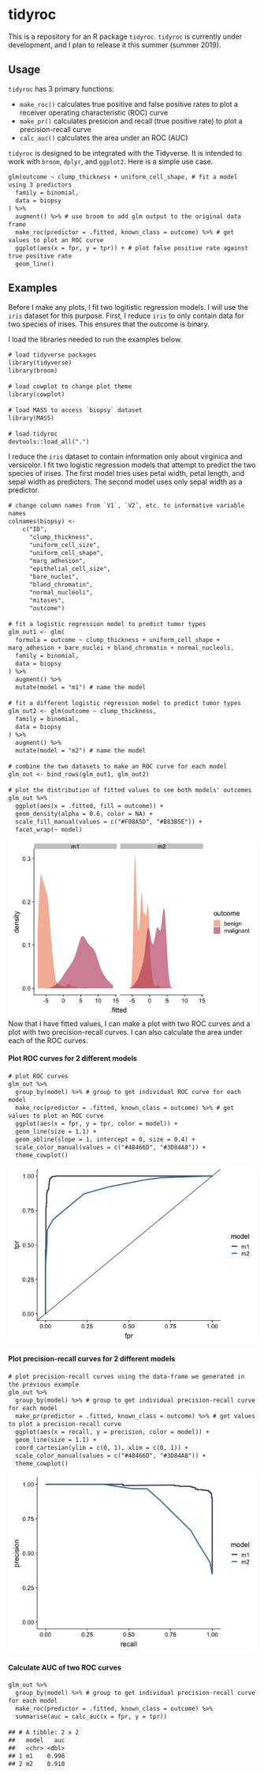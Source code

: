 tidyroc
=======

This is a repository for an R package `tidyroc`. `tidyroc` is currently
under development, and I plan to release it this summer (summer 2019).

Usage
-----

`tidyroc` has 3 primary functions:

-   `make_roc()` calculates true positive and false positive rates to
    plot a receiver operating characteristic (ROC) curve
-   `make_pr()` calculates presicion and recall (true positive rate) to
    plot a precision-recall curve  
-   `calc_auc()` calculates the area under an ROC (AUC)

`tidyroc` is designed to be integrated with the Tidyverse. It is
intended to work with `broom`, `dplyr`, and `ggplot2`. Here is a simple
use case.

    glm(outcome ~ clump_thickness + uniform_cell_shape, # fit a model using 3 predictors
      family = binomial,
      data = biopsy
    ) %>%
      augment() %>% # use broom to add glm output to the original data frame
      make_roc(predictor = .fitted, known_class = outcome) %>% # get values to plot an ROC curve
      ggplot(aes(x = fpr, y = tpr)) + # plot false positive rate against true positive rate
      geom_line()

Examples
--------

Before I make any plots, I fit two logitistic regression models. I will
use the `iris` dataset for this purpose. First, I reduce `iris` to only
contain data for two species of irises. This ensures that the outcome is
binary.

I load the libraries needed to run the examples below.

    # load tidyverse packages
    library(tidyverse)
    library(broom)

    # load cowplot to change plot theme
    library(cowplot)

    # load MASS to access `biopsy` dataset
    library(MASS)

    # load tidyroc
    devtools::load_all(".")

I reduce the `iris` dataset to contain information only about virginica
and versicolor. I fit two logistic regression models that attempt to
predict the two species of irises. The first model tries uses petal
width, petal length, and sepal width as predictors. The second model
uses only sepal width as a predictor.

    # change column names from `V1`, `V2`, etc. to informative variable names
    colnames(biopsy) <- 
        c("ID",
          "clump_thickness",
          "uniform_cell_size",
          "uniform_cell_shape",
          "marg_adhesion",
          "epithelial_cell_size",
          "bare_nuclei",
          "bland_chromatin",
          "normal_nucleoli",
          "mitoses",
          "outcome")

    # fit a logistic regression model to predict tumor types
    glm_out1 <- glm(
      formula = outcome ~ clump_thickness + uniform_cell_shape + marg_adhesion + bare_nuclei + bland_chromatin + normal_nucleoli,
      family = binomial,
      data = biopsy
    ) %>%
      augment() %>%
      mutate(model = "m1") # name the model

    # fit a different logistic regression model to predict tumor types
    glm_out2 <- glm(outcome ~ clump_thickness,
      family = binomial,
      data = biopsy
    ) %>%
      augment() %>%
      mutate(model = "m2") # name the model

    # combine the two datasets to make an ROC curve for each model
    glm_out <- bind_rows(glm_out1, glm_out2)

    # plot the distribution of fitted values to see both models' outcomes
    glm_out %>%
      ggplot(aes(x = .fitted, fill = outcome)) +
      geom_density(alpha = 0.6, color = NA) +
      scale_fill_manual(values = c("#F08A5D", "#B83B5E")) +
      facet_wrap(~ model)

![](figures/unnamed-chunk-3-1.png) Now that I have fitted values, I can
make a plot with two ROC curves and a plot with two precision-recall
curves. I can also calculate the area under each of the ROC curves.

#### Plot ROC curves for 2 different models

    # plot ROC curves
    glm_out %>%
      group_by(model) %>% # group to get individual ROC curve for each model
      make_roc(predictor = .fitted, known_class = outcome) %>% # get values to plot an ROC curve
      ggplot(aes(x = fpr, y = tpr, color = model)) +
      geom_line(size = 1.1) +
      geom_abline(slope = 1, intercept = 0, size = 0.4) +
      scale_color_manual(values = c("#48466D", "#3D84A8")) +
      theme_cowplot()

![](figures/unnamed-chunk-4-1.png)

#### Plot precision-recall curves for 2 different models

    # plot precision-recall curves using the data-frame we generated in the previous example
    glm_out %>%
      group_by(model) %>% # group to get individual precision-recall curve for each model
      make_pr(predictor = .fitted, known_class = outcome) %>% # get values to plot a precision-recall curve
      ggplot(aes(x = recall, y = precision, color = model)) +
      geom_line(size = 1.1) +
      coord_cartesian(ylim = c(0, 1), xlim = c(0, 1)) +
      scale_color_manual(values = c("#48466D", "#3D84A8")) +
      theme_cowplot()

![](figures/unnamed-chunk-5-1.png)

#### Calculate AUC of two ROC curves

    glm_out %>%
      group_by(model) %>% # group to get individual precision-recall curve for each model
      make_roc(predictor = .fitted, known_class = outcome) %>%
      summarise(auc = calc_auc(x = fpr, y = tpr))

    ## # A tibble: 2 x 2
    ##   model   auc
    ##   <chr> <dbl>
    ## 1 m1    0.996
    ## 2 m2    0.910

